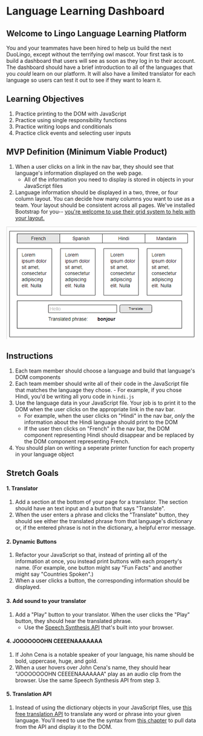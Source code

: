 # Language Learning Dashboard

## Welcome to Lingo Language Learning Platform
You and your teammates have been hired to help us build the next DuoLingo, except without the terrifying owl mascot. Your first task is to build a dashboard that users will see as soon as they log in to their account. The dashboard should have a brief introduction to all of the languages that you _could_ learn on our platform. It will also have a limited translator for each language so users can test it out to see if they want to learn it.

## Learning Objectives
1. Practice printing to the DOM with JavaScript
1. Practice using single responsibility functions
1. Practice writing loops and conditionals
1. Practice click events and selecting user inputs


## MVP Definition (Minimum Viable Product)
1. When a user clicks on a link in the nav bar, they should see that language's information displayed on the web page.
    - All of the information you need to display is stored in objects in your JavaScript files
1. Language information should be displayed in a two, three, or four column layout. You can decide how many columns you want to use as a team. Your layout should be consistent across all pages. We've installed Bootstrap for you-- [you're welcome to use their grid system to help with your layout.](https://getbootstrap.com/docs/4.0/layout/grid/)

![mock up layout](images/mockup.png)

## Instructions
1. Each team member should choose a language and build that language's DOM components
1. Each team member should write all of their code in the JavaScript file that matches the language they chose.
        - For example, if you chose Hindi, you'd be writing all yoru code in `hindi.js`
1. Use the language data in your JavaScript file. Your job is to print it to the DOM when the user clicks on the appropriate link in the nav bar.
    - For example, when the user clicks on "Hindi" in the nav bar, _only_ the information about the Hindi language should print to the DOM
    - If the user then clicks on "French" in the nav bar, the DOM component representing Hindi should disappear and be replaced by the DOM component representing French.
1. You should plan on writing a seperate printer function for each property in your language object

## Stretch Goals
#### 1. Translator
1. Add a section at the bottom of your page for a translator. The section should have an text input and a button that says "Translate".
1. When the user enters a phrase and clicks the "Translate" button, they should see either the translated phrase from that language's dictionary or, if the entered phrase is not in the dictionary, a helpful error message.

#### 2. Dynamic Buttons
1. Refactor your JavaScript so that, instead of printing all of the information at once, you instead print buttons with each property's name. (For example, one button might say "Fun Facts" and another might say "Countries Spoken".)
1. When a user clicks a button, the corresponding information should be displayed.

#### 3. Add sound to your translator
1. Add a "Play" button to your translator. When the user clicks the "Play" button, they should hear the translated phrase.
    - Use the [Speech Synthesis API](https://flaviocopes.com/speech-synthesis-api/) that's built into your browser.

#### 4. JOOOOOOOHN CEEEENAAAAAAA
1. If John Cena is a notable speaker of your language, his name should be bold, uppercase, huge, and gold.
1. When a user hovers over John Cena's name, they should hear "JOOOOOOOHN CEEEENAAAAAAA" play as an audio clip from the browser. Use the same Speech Synthesis API from step 3.

#### 5. Translation API
1. Instead of using the dictionary objects in your JavaScript files, use [this free translation API](https://tech.yandex.com/translate/) to translate any word or phrase into your given language. You'll need to use the the syntax from [this chapter](https://github.com/NewForce-at-Mountwest/client-side-mastery/blob/master/book-2-the-neophyte/chapters/FETCH_INTRO.md) to pull data from the API and display it to the DOM. 










